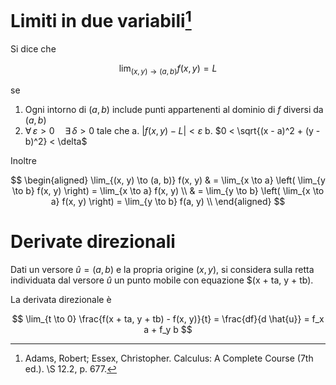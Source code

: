 # Limiti in due variabili[^limit]

Si dice che

$$
\lim_{(x, y) \to (a, b)} f(x, y) = L
$$

se

1. Ogni intorno di $(a, b)$ include punti appartenenti
   al dominio di $f$ diversi da $(a, b)$
2. $\forall \, \varepsilon > 0 \quad \exists \, \delta > 0$
   tale che
   a. $\left| f(x, y) - L \right| < \varepsilon$
   b. $0 < \sqrt{(x - a)^2 + (y - b)^2} < \delta$

Inoltre

$$
\begin{aligned}
\lim_{(x, y) \to (a, b)} f(x, y)
& = \lim_{x \to a} \left( \lim_{y \to b} f(x, y) \right)
= \lim_{x \to a} f(x, y) \\
& = \lim_{y \to b} \left( \lim_{x \to a} f(x, y) \right)
= \lim_{y \to b} f(a, y) \\
\end{aligned}
$$

[^limit]: Adams, Robert; Essex, Christopher. Calculus: A Complete Course
          (7th ed.). \S 12.2, p. 677. 

# Derivate direzionali

Dati un versore $\hat{u} = (a, b)$ e la propria origine $(x, y)$, si
considera sulla retta individuata dal versore $\hat{u}$ un punto mobile
con equazione $(x + ta, y + tb).

La derivata direzionale è

$$
\lim_{t \to 0} \frac{f(x + ta, y + tb) - f(x, y)}{t}
= \frac{df}{d \hat{u}} = f_x a + f_y b
$$

